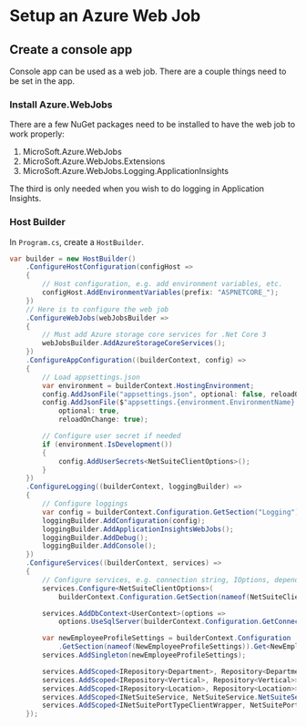 # Setup an Azure Web Job

## Create a console app

Console app can be used as a web job. There are a couple things need to be set in the app.

### Install Azure.WebJobs

There are a few NuGet packages need to be installed to have the web job to work properly:

1. MicroSoft.Azure.WebJobs
2. MicroSoft.Azure.WebJobs.Extensions
3. MicroSoft.Azure.WebJobs.Logging.ApplicationInsights

The third is only needed when you wish to do logging in Application Insights.

### Host Builder

In `Program.cs`, create a `HostBuilder`.

```c#
var builder = new HostBuilder()
    .ConfigureHostConfiguration(configHost =>
    {
        // Host configuration, e.g. add environment variables, etc.
        configHost.AddEnvironmentVariables(prefix: "ASPNETCORE_");
    })
    // Here is to configure the web job
    .ConfigureWebJobs(webJobsBuilder =>
    {
        // Must add Azure storage core services for .Net Core 3
        webJobsBuilder.AddAzureStorageCoreServices();
    })
    .ConfigureAppConfiguration((builderContext, config) =>
    {
        // Load appsettings.json
        var environment = builderContext.HostingEnvironment;
        config.AddJsonFile("appsettings.json", optional: false, reloadOnChange: true);
        config.AddJsonFile($"appsettings.{environment.EnvironmentName}.json",
            optional: true,
            reloadOnChange: true);

        // Configure user secret if needed
        if (environment.IsDevelopment())
        {
            config.AddUserSecrets<NetSuiteClientOptions>();
        }
    })
    .ConfigureLogging((builderContext, loggingBuilder) => 
    {
        // Configure loggings
        var config = builderContext.Configuration.GetSection("Logging");
        loggingBuilder.AddConfiguration(config);
        loggingBuilder.AddApplicationInsightsWebJobs();
        loggingBuilder.AddDebug();
        loggingBuilder.AddConsole();
    })
    .ConfigureServices((builderContext, services) =>
    {
        // Configure services, e.g. connection string, IOptions, dependency injection, etc.
        services.Configure<NetSuiteClientOptions>(
            builderContext.Configuration.GetSection(nameof(NetSuiteClientOptions)));

        services.AddDbContext<UserContext>(options => 
            options.UseSqlServer(builderContext.Configuration.GetConnectionString("UserDB")));

        var newEmployeeProfileSettings = builderContext.Configuration
            .GetSection(nameof(NewEmployeeProfileSettings)).Get<NewEmployeeProfileSettings>();
        services.AddSingleton(newEmployeeProfileSettings);

        services.AddScoped<IRepository<Department>, Repository<Department>>();
        services.AddScoped<IRepository<Vertical>, Repository<Vertical>>();
        services.AddScoped<IRepository<Location>, Repository<Location>>();
        services.AddScoped<INetSuiteService, NetSuiteService.NetSuiteService>();
        services.AddScoped<INetSuitePortTypeClientWrapper, NetSuitePortTypeClientWrapper>();
    });
```
